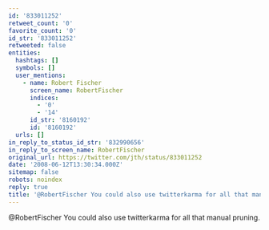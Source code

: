 ```yaml
---
id: '833011252'
retweet_count: '0'
favorite_count: '0'
id_str: '833011252'
retweeted: false
entities:
  hashtags: []
  symbols: []
  user_mentions:
    - name: Robert Fischer
      screen_name: RobertFischer
      indices:
        - '0'
        - '14'
      id_str: '8160192'
      id: '8160192'
  urls: []
in_reply_to_status_id_str: '832990656'
in_reply_to_screen_name: RobertFischer
original_url: https://twitter.com/jth/status/833011252
date: '2008-06-12T13:30:34.000Z'
sitemap: false
robots: noindex
reply: true
title: '@RobertFischer You could also use twitterkarma for all that manual pruning.'
---
```


@RobertFischer You could also use twitterkarma for all that manual pruning.